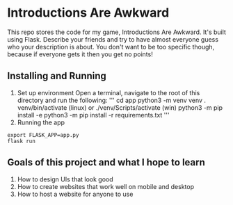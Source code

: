 # Introductions Are Awkward

This repo stores the code for my game, Introductions Are Awkward. It's built using Flask.
Describe your friends and try to have almost everyone guess who your description is about. 
You don't want to be too specific though, because if everyone gets it then you get no points!

## Installing and Running

1. Set up environment
Open a terminal, navigate to the root of this directory and run the following:
'''
cd app
python3 -m venv venv 
. venv/bin/activate (linux) or ./venv/Scripts/activate (win)
python3 -m pip install -e
python3 -m pip install -r requirements.txt
'''
2. Running the app
```
export FLASK_APP=app.py
flask run
```

## Goals of this project and what I hope to learn
1. How to design UIs that look good
2. How to create websites that work well on mobile and desktop
3. How to host a website for anyone to use